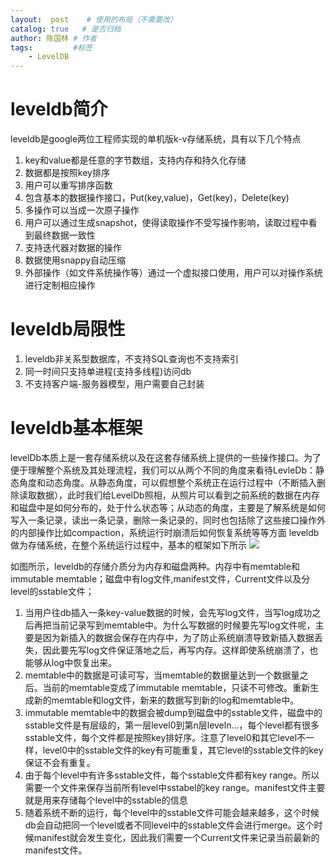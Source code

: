 ```yaml
---
layout:  post    # 使用的布局（不需要改）
catalog: true   # 是否归档
author: 陈国林 # 作者
tags:         #标签
    - LevelDB
---
```


# leveldb简介
  leveldb是google两位工程师实现的单机版k-v存储系统，具有以下几个特点

1. key和value都是任意的字节数组，支持内存和持久化存储
2. 数据都是按照key排序
3. 用户可以重写排序函数
4. 包含基本的数据操作接口，Put(key,value)，Get(key)，Delete(key)
5. 多操作可以当成一次原子操作
6. 用户可以通过生成snapshot，使得读取操作不受写操作影响，读取过程中看到最终数据一致性
7. 支持迭代器对数据的操作
8. 数据使用snappy自动压缩
9. 外部操作（如文件系统操作等）通过一个虚拟接口使用，用户可以对操作系统进行定制相应操作

# leveldb局限性
1. leveldb非关系型数据库，不支持SQL查询也不支持索引
2. 同一时间只支持单进程(支持多线程)访问db
3. 不支持客户端-服务器模型，用户需要自己封装

# leveldb基本框架
  levelDb本质上是一套存储系统以及在这套存储系统上提供的一些操作接口。为了便于理解整个系统及其处理流程，我们可以从两个不同的角度来看待LevleDb：静态角度和动态角度。从静态角度，可以假想整个系统正在运行过程中（不断插入删除读取数据），此时我们给LevelDb照相，从照片可以看到之前系统的数据在内存和磁盘中是如何分布的，处于什么状态等；从动态的角度，主要是了解系统是如何写入一条记录，读出一条记录，删除一条记录的，同时也包括除了这些接口操作外的内部操作比如compaction，系统运行时崩溃后如何恢复系统等等方面
  leveldb做为存储系统，在整个系统运行过程中，基本的框架如下所示
  ![](https://img-blog.csdn.net/20160130211357097?watermark/2/text/aHR0cDovL2Jsb2cuY3Nkbi5uZXQv/font/5a6L5L2T/fontsize/400/fill/I0JBQkFCMA==/dissolve/70/gravity/SouthEast)
  
  如图所示，leveldb的存储介质分为内存和磁盘两种。内存中有memtable和immutable memtable；磁盘中有log文件,manifest文件，Current文件以及分level的sstable文件；

1. 当用户往db插入一条key-value数据的时候，会先写log文件，当写log成功之后再把当前记录写到memtable中。为什么写数据的时候要先写log文件呢，主要是因为新插入的数据会保存在内存中，为了防止系统崩溃导致新插入数据丢失，因此要先写log文件保证落地之后，再写内存。这样即使系统崩溃了，也能够从log中恢复出来。
2. memtable中的数据是可读可写，当memtable的数据量达到一个数据量之后。当前的memtable变成了immutable memtable，只读不可修改。重新生成新的memtable和log文件，新来的数据写到新的log和memtable中。
3. immutable memtable中的数据会被dump到磁盘中的sstable文件，磁盘中的sstable文件是有层级的，第一层level0到第n层leveln...，每个level都有很多sstable文件，每个文件都是按照key排好序。注意了level0和其它level不一样，level0中的sstable文件的key有可能重复，其它level的sstable文件的key保证不会有重复。
4. 由于每个level中有许多sstable文件，每个sstable文件都有key range。所以需要一个文件来保存当前所有level中sstabel的key range。manifest文件主要就是用来存储每个level中的sstable的信息
5. 随着系统不断的运行，每个level中的sstable文件可能会越来越多，这个时候db会自动把同一个level或者不同level中的sstable文件会进行merge。这个时候manifest就会发生变化，因此我们需要一个Current文件来记录当前最新的manifest文件。

